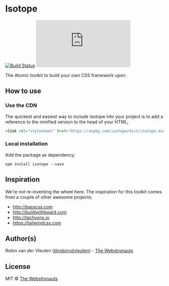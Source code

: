 # Isotope

[![Build Status](https://travis-ci.org/webstronauts/isotope.svg?branch=master)](https://travis-ci.org/webstronauts/isotope)
[![gzip size](http://img.badgesize.io/https://unpkg.com/isotope/dist/isotope.min.css?compression=gzip)](https://unpkg.com/isotope/dist/isotope.min.css)

The Atomic toolkit to build your own CSS framework upon.

## How to use

### Use the CDN

The quickest and easiest way to include Isotope into your project is to add a
reference to the minified version to the head of your HTML;

```html
<link rel="stylesheet" href="https://unpkg.com/isotope/dist/isotope.min.css">
```

### Local installation

Add the package as dependency;

```
npm install isotope --save
```

## Inspiration

We're not re-inventing the wheel here. The inspiration for this toolkit comes
from a couple of other awesome projects;

- http://basscss.com
- http://buildwithbeard.com
- http://tachyons.io
- https://tailwindcss.com

## Author(s)

Robin van der Vleuten ([@robinvdvleuten](https://twitter.com/robinvdvleuten)) - [The Webstronauts](https://www.webstronauts.co?utm_source=github&utm_medium=readme&utm_content=isotope)

## License

MIT © [The Webstronauts](https://www.webstronauts.co?utm_source=github&utm_medium=readme&utm_content=isotope)
